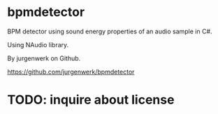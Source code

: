 bpmdetector
===========

BPM detector using sound energy properties of an audio sample in C#.

Using NAudio library.

By jurgenwerk on Github.

https://github.com/jurgenwerk/bpmdetector

# TODO: inquire about license
